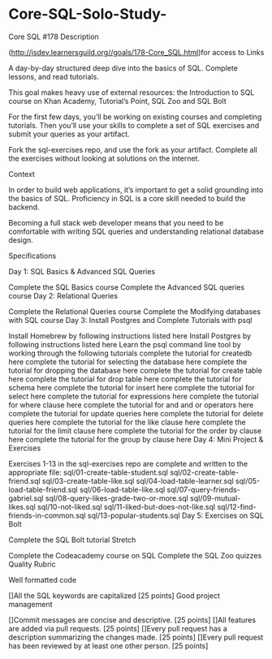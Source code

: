 # Core-SQL-Solo-Study-
Core SQL #178
Description

(http://jsdev.learnersguild.org//goals/178-Core_SQL.html)for access to Links

A day-by-day structured deep dive into the basics of SQL. Complete lessons, and read tutorials.

This goal makes heavy use of external resources: the Introduction to SQL course on Khan Academy, Tutorial’s Point, SQL Zoo and SQL Bolt

For the first few days, you’ll be working on existing courses and completing tutorials. Then you’ll use your skills to complete a set of SQL exercises and submit your queries as your artifact.

Fork the sql-exercises repo, and use the fork as your artifact. Complete all the exercises without looking at solutions on the internet.

Context

In order to build web applications, it’s important to get a solid grounding into the basics of SQL. Proficiency in SQL is a core skill needed to build the backend.

Becoming a full stack web developer means that you need to be comfortable with writing SQL queries and understanding relational database design.

Specifications

Day 1: SQL Basics & Advanced SQL Queries

 Complete the SQL Basics course
 Complete the Advanced SQL queries course
Day 2: Relational Queries

 Complete the Relational Queries course
 Complete the Modifying databases with SQL course
Day 3: Install Postgres and Complete Tutorials with psql

 Install Homebrew by following instructions listed here
 Install Postgres by following instructions listed here
 Learn the psql command line tool by working through the following tutorials
 complete the tutorial for createdb here
 complete the tutorial for selecting the database here
 complete the tutorial for dropping the database here
 complete the tutorial for create table here
 complete the tutorial for drop table here
 complete the tutorial for schema here
 complete the tutorial for insert here
 complete the tutorial for select here
 complete the tutorial for expressions here
 complete the tutorial for where clause here
 complete the tutorial for and and or operators here
 complete the tutorial for update queries here
 complete the tutorial for delete queries here
 complete the tutorial for the like clause here
 complete the tutorial for the limit clause here
 complete the tutorial for the order by clause here
 complete the tutorial for the group by clause here
Day 4: Mini Project & Exercises

 Exercises 1-13 in the sql-exercises repo are complete and written to the appropriate file:
 sql/01-create-table-student.sql
 sql/02-create-table-friend.sql
 sql/03-create-table-like.sql
 sql/04-load-table-learner.sql
 sql/05-load-table-friend.sql
 sql/06-load-table-like.sql
 sql/07-query-friends-gabriel.sql
 sql/08-query-likes-grade-two-or-more.sql
 sql/09-mutual-likes.sql
 sql/10-not-liked.sql
 sql/11-liked-but-does-not-like.sql
 sql/12-find-friends-in-common.sql
 sql/13-popular-students.sql
Day 5: Exercises on SQL Bolt

 Complete the SQL Bolt tutorial
Stretch

 Complete the Codeacademy course on SQL
 Complete the SQL Zoo quizzes
Quality Rubric

Well formatted code

[]All the SQL keywords are capitalized [25 points]
Good project management

[]Commit messages are concise and descriptive. [25 points]
[]All features are added via pull requests. [25 points]
[]Every pull request has a description summarizing the changes made. [25 points]
[]Every pull request has been reviewed by at least one other person. [25 points]
